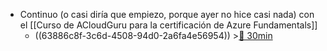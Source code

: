 - Continuo (o casi diría que empiezo, porque ayer no hice casi nada) con el [[Curso de ACloudGuru para la certificación de Azure Fundamentals]]
	- ((63886c8f-3c6d-4508-94d0-2a6fa4e56954)) >[🍅 30min](#agenda-pomo://?t=f-1669969856940-1800)